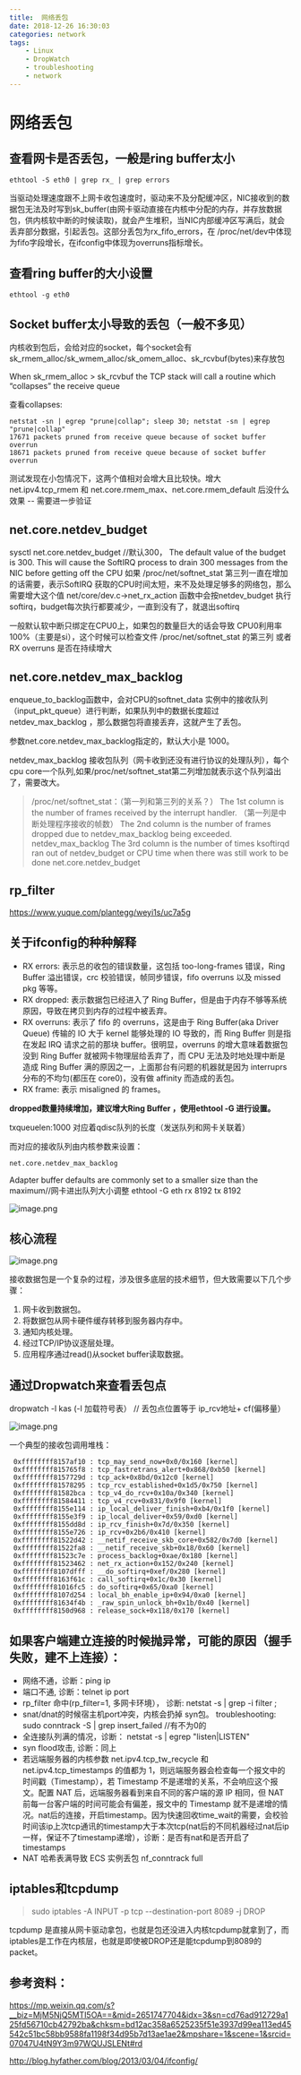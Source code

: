 ```yaml
---
title:  网络丢包
date: 2018-12-26 16:30:03
categories: network
tags:
    - Linux
    - DropWatch
    - troubleshooting
    - network
---
```


# 网络丢包


## 查看网卡是否丢包，一般是ring buffer太小

	ethtool -S eth0 | grep rx_ | grep errors

当驱动处理速度跟不上网卡收包速度时，驱动来不及分配缓冲区，NIC接收到的数据包无法及时写到sk_buffer(由网卡驱动直接在内核中分配的内存，并存放数据包，供内核软中断的时候读取)，就会产生堆积，当NIC内部缓冲区写满后，就会丢弃部分数据，引起丢包。这部分丢包为rx_fifo_errors，在 /proc/net/dev中体现为fifo字段增长，在ifconfig中体现为overruns指标增长。


## 查看ring buffer的大小设置

	ethtool ‐g eth0  

## Socket buffer太小导致的丢包（一般不多见）

内核收到包后，会给对应的socket，每个socket会有 sk_rmem_alloc/sk_wmem_alloc/sk_omem_alloc、sk_rcvbuf(bytes)来存放包

When sk_rmem_alloc >
sk_rcvbuf the TCP stack will call a routine which “collapses” the receive queue

查看collapses:

	netstat -sn | egrep "prune|collap"; sleep 30; netstat -sn | egrep "prune|collap"
	17671 packets pruned from receive queue because of socket buffer overrun
	18671 packets pruned from receive queue because of socket buffer overrun

测试发现在小包情况下，这两个值相对会增大且比较快。增大 net.ipv4.tcp_rmem 和 net.core.rmem_max、net.core.rmem_default 后没什么效果 -- 需要进一步验证

## net.core.netdev_budget

sysctl net.core.netdev_budget //默认300， The default value of the budget is 300. This will
cause the SoftIRQ process to drain 300 messages from the NIC before getting off the CPU
如果 /proc/net/softnet_stat 第三列一直在增加的话需要，表示SoftIRQ 获取的CPU时间太短，来不及处理足够多的网络包，那么需要增大这个值
net/core/dev.c->net_rx_action 函数中会按netdev_budget 执行softirq，budget每次执行都要减少，一直到没有了，就退出softirq

一般默认软中断只绑定在CPU0上，如果包的数量巨大的话会导致 CPU0利用率 100%（主要是si），这个时候可以检查文件 /proc/net/softnet_stat 的第三列 或者 RX overruns 是否在持续增大

## net.core.netdev_max_backlog

enqueue_to_backlog函数中，会对CPU的softnet_data 实例中的接收队列（input_pkt_queue）进行判断，如果队列中的数据长度超过netdev_max_backlog ，那么数据包将直接丢弃，这就产生了丢包。

参数net.core.netdev_max_backlog指定的，默认大小是 1000。

netdev_max_backlog 接收包队列（网卡收到还没有进行协议的处理队列），每个cpu core一个队列,如果/proc/net/softnet_stat第二列增加就表示这个队列溢出了，需要改大。 

> /proc/net/softnet_stat：（第一列和第三列的关系？）
> The 1st column is the number of frames received by the interrupt handler. （第一列是中断处理程序接收的帧数）
> The 2nd column is the number of frames dropped due to netdev_max_backlog being exceeded. netdev_max_backlog
> The 3rd column is the number of times ksoftirqd ran out of netdev_budget or CPU time when there was still work to be done   net.core.netdev_budget

## rp_filter

https://www.yuque.com/plantegg/weyi1s/uc7a5g

## 关于ifconfig的种种解释

- RX errors: 表示总的收包的错误数量，这包括 too-long-frames 错误，Ring Buffer 溢出错误，crc 校验错误，帧同步错误，fifo overruns 以及 missed pkg 等等。
- RX dropped: 表示数据包已经进入了 Ring Buffer，但是由于内存不够等系统原因，导致在拷贝到内存的过程中被丢弃。
- RX overruns: 表示了 fifo 的 overruns，这是由于 Ring Buffer(aka Driver Queue) 传输的 IO 大于 kernel 能够处理的 IO 导致的，而 Ring Buffer 则是指在发起 IRQ 请求之前的那块 buffer。很明显，overruns 的增大意味着数据包没到 Ring Buffer 就被网卡物理层给丢弃了，而 CPU 无法及时地处理中断是造成 Ring Buffer 满的原因之一，上面那台有问题的机器就是因为 interruprs 分布的不均匀(都压在 core0)，没有做 affinity 而造成的丢包。
- RX frame: 表示 misaligned 的 frames。

**dropped数量持续增加，建议增大Ring Buffer ，使用ethtool ‐G 进行设置。**


txqueuelen:1000 对应着qdisc队列的长度（发送队列和网卡关联着）

而对应的接收队列由内核参数来设置： 

	net.core.netdev_max_backlog

Adapter buffer defaults are commonly set to a smaller size than the maximum//网卡进出队列大小调整 ethtool -G eth rx 8192 tx 8192


![image.png](https://plantegg.oss-cn-beijing.aliyuncs.com/images/oss/5478d28fb7aaba3adeb4260bc15c0c65.png)

## 核心流程

![image.png](https://plantegg.oss-cn-beijing.aliyuncs.com/images/oss/48fb8755f8e96b8df58c6c537650b81b.png)

接收数据包是一个复杂的过程，涉及很多底层的技术细节，但大致需要以下几个步骤：

1. 网卡收到数据包。
1. 将数据包从网卡硬件缓存转移到服务器内存中。
1. 通知内核处理。
1. 经过TCP/IP协议逐层处理。
1. 应用程序通过read()从socket buffer读取数据。


## 通过Dropwatch来查看丢包点

dropwatch -l kas (-l 加载符号表） // 丢包点位置等于 ip_rcv地址+ cf(偏移量）

![image.png](https://plantegg.oss-cn-beijing.aliyuncs.com/images/oss/04283745fd082003e5f77e78a55e0d67.png)

一个典型的接收包调用堆栈：

	 0xffffffff8157af10 : tcp_may_send_now+0x0/0x160 [kernel]
	 0xffffffff815765f8 : tcp_fastretrans_alert+0x868/0xb50 [kernel]
	 0xffffffff8157729d : tcp_ack+0x8bd/0x12c0 [kernel]
	 0xffffffff81578295 : tcp_rcv_established+0x1d5/0x750 [kernel]
	 0xffffffff81582bca : tcp_v4_do_rcv+0x10a/0x340 [kernel]
	 0xffffffff81584411 : tcp_v4_rcv+0x831/0x9f0 [kernel]
	 0xffffffff8155e114 : ip_local_deliver_finish+0xb4/0x1f0 [kernel]
	 0xffffffff8155e3f9 : ip_local_deliver+0x59/0xd0 [kernel]
	 0xffffffff8155dd8d : ip_rcv_finish+0x7d/0x350 [kernel]
	 0xffffffff8155e726 : ip_rcv+0x2b6/0x410 [kernel]
	 0xffffffff81522d42 : __netif_receive_skb_core+0x582/0x7d0 [kernel]
	 0xffffffff81522fa8 : __netif_receive_skb+0x18/0x60 [kernel]
	 0xffffffff81523c7e : process_backlog+0xae/0x180 [kernel]
	 0xffffffff81523462 : net_rx_action+0x152/0x240 [kernel]
	 0xffffffff8107dfff : __do_softirq+0xef/0x280 [kernel]
	 0xffffffff8163f61c : call_softirq+0x1c/0x30 [kernel]
	 0xffffffff81016fc5 : do_softirq+0x65/0xa0 [kernel]
	 0xffffffff8107d254 : local_bh_enable_ip+0x94/0xa0 [kernel]
	 0xffffffff81634f4b : _raw_spin_unlock_bh+0x1b/0x40 [kernel]
	 0xffffffff8150d968 : release_sock+0x118/0x170 [kernel]

## 如果客户端建立连接的时候抛异常，可能的原因（握手失败，建不上连接）：

- 网络不通，诊断：ping ip
-  端口不通,  诊断：telnet ip port
-  rp_filter 命中(rp_filter=1, 多网卡环境）， 诊断:  netstat -s | grep -i filter ;
-  snat/dnat的时候宿主机port冲突，内核会扔掉 syn包。 troubleshooting: sudo conntrack -S | grep  insert_failed //有不为0的
-  全连接队列满的情况，诊断： netstat -s | egrep "listen|LISTEN"  
-  syn flood攻击, 诊断：同上
-  若远端服务器的内核参数 net.ipv4.tcp_tw_recycle 和 net.ipv4.tcp_timestamps 的值都为 1，则远端服务器会检查每一个报文中的时间戳（Timestamp），若 Timestamp 不是递增的关系，不会响应这个报文。配置 NAT 后，远端服务器看到来自不同的客户端的源 IP 相同，但 NAT 前每一台客户端的时间可能会有偏差，报文中的 Timestamp 就不是递增的情况。nat后的连接，开启timestamp。因为快速回收time_wait的需要，会校验时间该ip上次tcp通讯的timestamp大于本次tcp(nat后的不同机器经过nat后ip一样，保证不了timestamp递增），诊断：是否有nat和是否开启了timestamps
-  NAT 哈希表满导致 ECS 实例丢包 nf_conntrack full

## iptables和tcpdump

> sudo iptables -A INPUT -p tcp --destination-port 8089 -j DROP

tcpdump 是直接从网卡驱动拿包，也就是包还没进入内核tcpdump就拿到了，而iptables是工作在内核层，也就是即使被DROP还是能tcpdump到8089的packet。



## 参考资料：

https://mp.weixin.qq.com/s?__biz=MjM5NjQ5MTI5OA==&mid=2651747704&idx=3&sn=cd76ad912729a125fd56710cb42792ba&chksm=bd12ac358a6525235f51e3937d99ea113ed45542c51bc58bb9588fa1198f34d95b7d13ae1ae2&mpshare=1&scene=1&srcid=07047U4tN9Y3m97WQUJSLENt#rd

http://blog.hyfather.com/blog/2013/03/04/ifconfig/